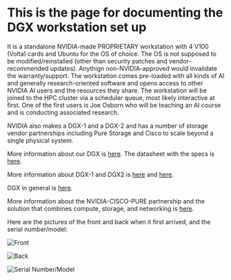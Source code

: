 # This is the page for documenting the DGX workstation set up

It is a standalone NVIDIA-made PROPRIETARY workstation with 4 V100 (Volta) cards and Ubuntu for the OS of choice. The OS is not supposed to be modified/reinstalled (other than security patches and vendor-recommended updates). Anythign non-NVIDIA-approved would invalidate the warranty/support. The workstation comes pre-loaded with all kinds of AI and generally research-oriented software and opens access to other NVIDIA AI users and the resources they share. The workstation will be joined to the HPC cluster via a scheduler queue, most likely interactive at first. One of the first users is Joe Osborn who will be teaching an AI course and is conducting associated research.

NVIDIA also makes a DGX-1 and a DGX-2 and has a number of storage vendor partnerships including Pure Storage and Cisco to scale beyond a single physical system.



More information about our DGX is [here](https://www.nvidia.com/en-us/data-center/dgx-station/). The datasheet with the specs is [here](https://www.nvidia.com/content/dam/en-zz/Solutions/Data-Center/dgx-station/dgx-station-print-explorer-datasheet-letter-final-web.pdf).

More information about DGX-1 and DGX2 is [here](https://www.nvidia.com/en-us/data-center/dgx-1/) and [here](https://www.nvidia.com/en-us/data-center/dgx-2/).

DGX in general is [here](https://www.nvidia.com/en-us/data-center/dgx-systems/).

More information about the NVIDIA-CISCO-PURE partnership and the solution that combines compute, storage, and networking is [here](https://blogs.nvidia.com/blog/2018/03/27/pure-storage-airi-nvidia-dgx/).


Here are the pictures of the front and back when it first arrived, and the serial number/model:

![Front](https://github.com/Pomona-ITS/hpc/blob/master/systems/POM-ITB-DGX01/DGX-front.jpg)

![Back](https://github.com/Pomona-ITS/hpc/blob/master/systems/POM-ITB-DGX01/DGX-back.jpg)

![Serial Number/Model](https://github.com/Pomona-ITS/hpc/blob/master/systems/POM-ITB-DGX01/DGX-serialnumber.jpg)

